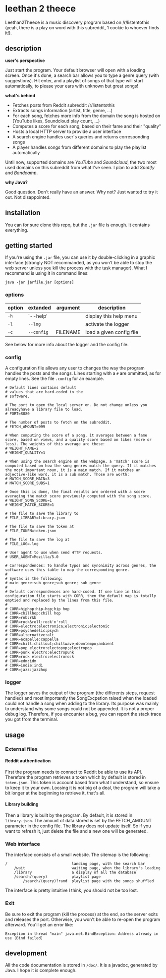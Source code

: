 # leethan 2 theece
Leethan2Theece is a music discovery program based on /r/listentothis (yeah, there is a play on word with this subreddit, 1 cookie to whoever finds it!). 

## description

**user's perspective**

Just start the program. Your default browser will open with a loading screen. Once it's done, a search bar allows you to type a genre query (with suggestions).
Hit enter, and a playlist of songs of that type will start automatically, to please your ears with unknown but great songs!

**what's behind**

 - Fetches posts from Reddit subreddit /r/listentothis
 - Extracts songs information (artist, title, genre, ...)
 - For each song, fetches more info from the domain the song is hosted on (YouTube likes, Soundcloud play count, ...)
 - Computes a score for each song, based on their fame and their "quality"
 - Hosts a local HTTP server to provide a user interface
 - A search engine handles user's queries and returns corresponding songs
 - A player handles songs from different domains to play the playlist automatically

Until now, supported domains are _YouTube_ and _Soundcloud_, the two most used domains on this subreddit from what I've seen. I plan to add _Spotify_ and _Bandcamp_.

**why Java?**

Good question. Don't really have an answer. Why not? Just wanted to try it out. Not disappointed.

## installation

You can for sure clone this repo, but the `.jar` file is enough. It contains everything.

## getting started

If you're using the `.jar` file, you can use it by double-clicking in a graphic interface (strongly NOT recommanded, as you won't be able to stop the web server  unless you kill the process with the task manager).
What I recommand is using it in command lines:

	java -jar jarfile.jar [options]

### options


 option | extanded   | argument | description              
------- | ---------- | -------- | -------------
 `-h`   | `--help'   |          | display this help menu   
 `-l`   | `--log`    |          | activate the logger
 `-c`   | `--config` | FILENAME | load a given config file


See below for more info about the logger and the config file.

### config

A configuration file allows any user to changes the way the program handles the posts and the songs. Lines starting with a `#` are ommitted, as for empty lines. See the file `.config` for an example.

	# Default lines contains default
	# values that are hard-coded in the
	# software.
	
	# The port to open the local server on. Do not change unless you alreadyhave a library file to load.
	# PORT=8080
	
	# The number of posts to fetch on the subreddit.
	# FETCH_AMOUNT=999
	
	# When computing the score of a song, it averages between a fame score, based on views, and a quality score based on likes (more or less). The weights of this average are those:
	# WEIGHT_FAME=2
	# WEIGHT_QUALITY=1
	
	# When using the search engine on the webpage, a 'match' score is computed based on how the song genres match the query. If it matches the most important noun, it is a main match. If it matches an adjective-like word, it is a sub match. Those are worth:
	# MATCH_SCORE_MAIN=3
	# MATCH_SCORE_SUBS=1

	# Once this is done, the final results are ordered with a score averaging the match score previously computed with the song score.
	# WEIGHT_SONG_SCORE=1
	# WEIGHT_MATCH_SCORE=1
	
	# The file to save the library to
	# FILE_LIBRARY=library.json
	
	# The file to save the token at
	# FILE_TOKEN=token.json
	
	# The file to save the log at
	# FILE_LOG=.log
	
	# User agent to use when send HTTP requests.
	# USER_AGENT=Mozilla/5.0
    
	# Correspondences: To handle typos and synonimity across genres, the software uses this table to map the corresponding genre.
	#
	# Syntax is the following:
	# main genre:sub genre;sub genre; sub genre
	#
	# Default correspondences are hard-coded. If one line in this configuration file starts with CORR, then the default map is totally emptied and replaced by the lines from this file.
	#
	# CORR=hiphop:hip-hop;hip hop
	# CORR=chillhop:chill hop
	# CORR=rnb:r&b
	# CORR=rock&roll:rock'n'roll
	# CORR=electro:electronica;electronic;electonic
	# CORR=psychedelic:psych
	# CORR=alternative:alt
	# CORR=acapelle:cappella
	# CORR=chill:chillout;chillwave;downtempo;ambient
	# CORR=pop electro:electopop;electropop
	# CORR=punk electro:electropunk
	# CORR=rock electro:electrorock
	# CORR=edm:idm
	# CORR=indie:indi
	# CORR=jazz:jazzhop

### logger

The logger saves the output of the program (the differents steps, request handled) and most importantly the SongExcpetion raised when the loaded could not
handle a song when adding to the library. Its purpose was mainly to understand why some songs could not be appended. It is not a proper debug log.
Therefore, if you encounter a bug, you can report the stack trace you got from the terminal.

## usage

### External files

#### Reddit authentication

First the program needs to connect to Reddit be able to use its API. Therefore the program retrieves a token which by default is stored in `token.json`.
This token is account based from what I understand, so ensure to keep it to your own. Loosing it is not big of a deal, the program will take a bit longer
at the beginning to retrieve it, that's all.

#### Library building

Then a library is built by the program. By default, it is stored in `library.json`. The amount of data stored is set by the FETCH_AMOUNT parameter in the config file.
The library does not update itself. So if you want to refresh it, just delete the file and a new one will be generated.

### Web interface

The interface consists of a small website. The sitemap is the following:

	/					          landing page, with the search bar
		/wait			          waiting page, when the library's loading
		/library			      a display of all the database
		/search/(query)			  playlist page
			/search/(query)?rand  playlist page with the songs shuffled

The interface is pretty intuitive I think, you should not be too lost.

### Exit

Be sure to exit the program (kill the process) at the end, so the server exits and releases the port.
Otherwise, you won't be able to re-open the program afterward. You'll get an error like:

	Exception in thread "main" java.net.BindException: Address already in use (Bind failed)

## development

All the code documentation is stored in `/doc/`. It is a javadoc, generated by Java. I hope it is complete enough.

